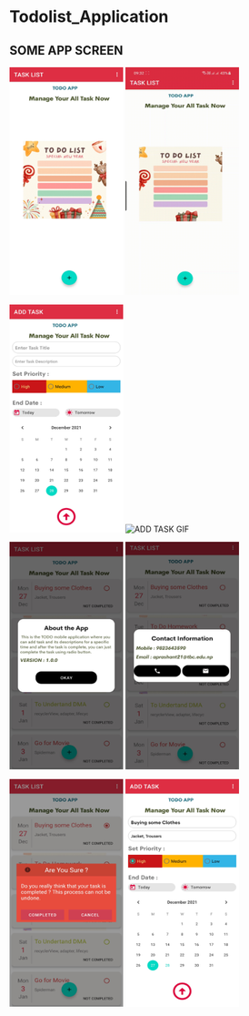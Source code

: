 # Todolist_Application


<h2> SOME APP SCREEN </h2>

<img src="images/no_data.jpg" alt="no_data_image" height="400px" width="200px" />     <img src="images/no_data.gif" alt="no_data_image" height="400px" width="200px" /> 

<img src="images/add_task.jpg" alt="ADD TASK IMAGE" height="400px" width="200px" />     <img src="images/add_task.gif" alt="ADD TASK GIF" height="400px" width="200px" />


<img src="images/about.jpg" alt="about" height="400px" width="200px" />     <img src="images/contact_ss.jpg" alt="contact" height="400px" width="200px" /> 

<img src="images/complete_delete_task.jpg" alt="delete" height="400px" width="200px" />     <img src="images/update_task.jpg" alt="update" height="400px" width="200px" />


  

